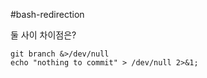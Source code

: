#bash-redirection

둘 사이 차이점은?

    git branch &>/dev/null
    echo "nothing to commit" > /dev/null 2>&1;

